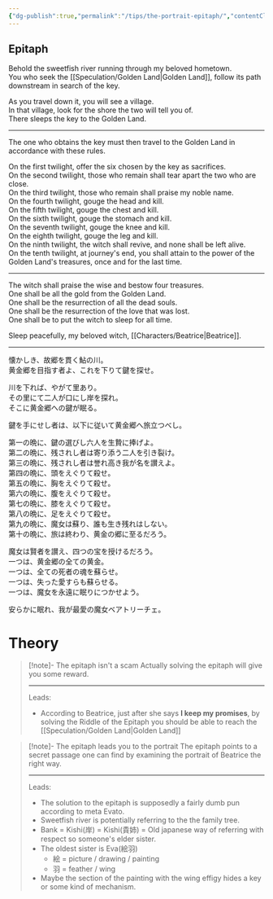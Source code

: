```yaml
---
{"dg-publish":true,"permalink":"/tips/the-portrait-epitaph/","contentClasses":"center-headings red-truth red-links blue-truth"}
---
```


## Epitaph

Behold the sweetfish river running through my beloved hometown.  
You who seek the [[Speculation/Golden Land\|Golden Land]], follow its path downstream in search of the key.

As you travel down it, you will see a village.  
In that village, look for the shore the two will tell you of.  
There sleeps the key to the Golden Land.

---

The one who obtains the key must then travel to the Golden Land in accordance with these rules.

On the first twilight, offer the six chosen by the key as sacrifices.  
On the second twilight, those who remain shall tear apart the two who are close.  
On the third twilight, those who remain shall praise my noble name.  
On the fourth twilight, gouge the head and kill.  
On the fifth twilight, gouge the chest and kill.  
On the sixth twilight, gouge the stomach and kill.  
On the seventh twilight, gouge the knee and kill.  
On the eighth twilight, gouge the leg and kill.  
On the ninth twilight, the witch shall revive, and none shall be left alive.  
On the tenth twilight, at journey's end, you shall attain to the power of the Golden Land's treasures, once and for the last time.

---

The witch shall praise the wise and bestow four treasures.  
One shall be all the gold from the Golden Land.  
One shall be the resurrection of all the dead souls.  
One shall be the resurrection of the love that was lost.  
One shall be to put the witch to sleep for all time.

Sleep peacefully, my beloved witch, [[Characters/Beatrice\|Beatrice]].

---

懐かしき、故郷を貫く鮎の川。  
黄金郷を目指す者よ、これを下りて鍵を探せ。

川を下れば、やがて里あり。  
その里にて二人が口にし岸を探れ。  
そこに黄金郷への鍵が眠る。

鍵を手にせし者は、以下に従いて黄金郷へ旅立つべし。

第一の晩に、鍵の選びし六人を生贄に捧げよ。  
第二の晩に、残されし者は寄り添う二人を引き裂け。  
第三の晩に、残されし者は誉れ高き我が名を讃えよ。  
第四の晩に、頭をえぐりて殺せ。  
第五の晩に、胸をえぐりて殺せ。  
第六の晩に、腹をえぐりて殺せ。  
第七の晩に、膝をえぐりて殺せ。  
第八の晩に、足をえぐりて殺せ。  
第九の晩に、魔女は蘇り、誰も生き残れはしない。  
第十の晩に、旅は終わり、黄金の郷に至るだろう。

魔女は賢者を讃え、四つの宝を授けるだろう。  
一つは、黄金郷の全ての黄金。  
一つは、全ての死者の魂を蘇らせ。  
一つは、失った愛すらも蘇らせる。  
一つは、魔女を永遠に眠りにつかせよう。

安らかに眠れ、我が最愛の魔女ベアトリーチェ。
# Theory


<div class="transclusion internal-embed is-loaded"><div class="markdown-embed">



> [!note]- The epitaph isn't a scam
> Actually solving the epitaph will give you some reward.
> 
> ---
> Leads:
> - According to Beatrice, just after she says **I keep my promises**, by solving the Riddle of the Epitaph you should be able to reach the [[Speculation/Golden Land\|Golden Land]]

</div></div>



<div class="transclusion internal-embed is-loaded"><div class="markdown-embed">



> [!note]- The epitaph leads you to the portrait
> The epitaph points to a secret passage one can find by examining the portrait of Beatrice the right way.
> 
> ---
> Leads:
> - The solution to the epitaph is supposedly a fairly dumb pun according to meta Evato.
> - Sweetfish river is potentially referring to the the family tree.
> - Bank = Kishi(岸) = Kishi(貴姉) = Old japanese way of referring with respect so someone's elder sister.
> - The oldest sister is Eva(絵羽)
> 	- 絵 = picture / drawing / painting 
> 	- 羽 = feather / wing
> - Maybe the section of the painting with the wing effigy hides a key or some kind of mechanism.

</div></div>
